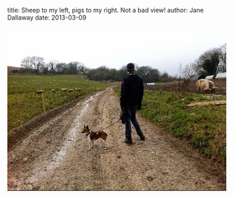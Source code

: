 
title: Sheep to my left, pigs to my right. Not a bad view!
author: Jane Dallaway
date: 2013-03-09

<div><a href="/media/ZPphoto.JPG"><img width="500" src="/media/ZPphoto.JPG.500.JPG" height="374"></img></a></div>



 
    